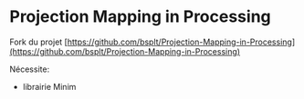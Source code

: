 # Projection Mapping in Processing

Fork du projet [https://github.com/bsplt/Projection-Mapping-in-Processing](https://github.com/bsplt/Projection-Mapping-in-Processing)


Nécessite:
- librairie Minim